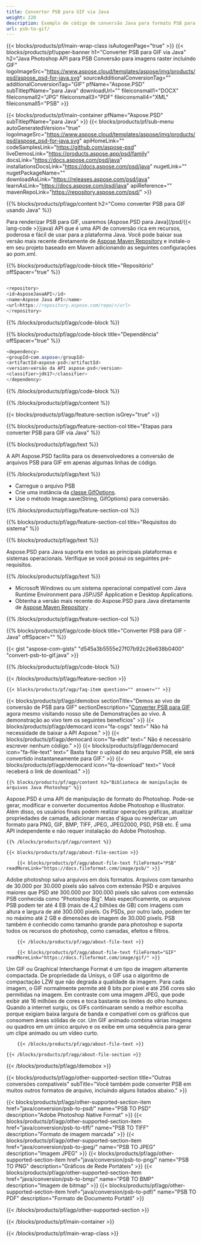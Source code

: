 ```yaml
---
title: Converter PSB para GIF via Java
weight: 220
description: Exemplo de código de conversão Java para formato PSB para arquivo GIF. Use este código de exemplo para converter PSB em GIF em qualquer aplicativo baseado em Java Web ou Desktop.
url: psb-to-gif/
---
```


{{< blocks/products/pf/main-wrap-class isAutogenPage="true" >}}
{{< blocks/products/pf/upper-banner h1="Converter PSB para GIF via Java" h2="Java Photoshop API para PSB Conversão para imagens raster incluindo GIF" logoImageSrc="https://www.aspose.cloud/templates/aspose/img/products/psd/aspose_psd-for-java.svg" sourceAdditionalConversionTag="" additionalConversionTag="GIF" pfName="Aspose.PSD" subTitlepfName="para Java" downloadUrl="" fileiconsmall1="DOCX" fileiconsmall2="JPG" fileiconsmall3="PDF" fileiconsmall4="XML" fileiconsmall5="PSB" >}}

{{< blocks/products/pf/main-container pfName="Aspose.PSD" subTitlepfName="para Java" >}}
{{< blocks/products/pf/sub-menu autoGeneratedVersion="true" logoImageSrc="https://www.aspose.cloud/templates/aspose/img/products/psd/aspose_psd-for-java.svg" apiHomeLink="" codeSamplesLink="https://github.com/aspose-psd" liveDemosLink="https://products.aspose.app/psd/family" docsLink="https://docs.aspose.com/psd/java" installationsDocsLink="https://docs.aspose.com/psd/java" nugetLink="" nugetPackageName="" downloadAsLink="https://releases.aspose.com/psd/java" learnAsLink="https://docs.aspose.com/psd/java" apiReference="" mavenRepoLink="https://repository.aspose.com/psd/" >}}

{{% blocks/products/pf/agp/content h2="Como converter PSB para GIF usando Java" %}}

 Para renderizar PSB para GIF, usaremos
 [Aspose.PSD para Java](/psd/{{< lang-code >}}java)
 API que é uma API de conversão rica em recursos, poderosa e fácil de usar para a plataforma Java. Você pode baixar sua versão mais recente diretamente de
 [Aspose Maven Repository](https://repository.aspose.com/psd/)
 e instale-o em seu projeto baseado em Maven adicionando as seguintes configurações ao pom.xml.

{{% blocks/products/pf/agp/code-block title="Repositório" offSpacer="true" %}}

``` cs

<repository>
<id>AsposeJavaAPI</id>
<name>Aspose Java API</name>
<url>https://repository.aspose.com/repo/</url>
</repository>

```

{{% /blocks/products/pf/agp/code-block %}}

{{% blocks/products/pf/agp/code-block title="Dependência" offSpacer="true" %}}

``` cs
<dependency>
<groupId>com.aspose</groupId>
<artifactId>aspose-psd</artifactId>
<version>versão da API aspose-psd</version>
<classifier>jdk17</classifier>
</dependency>

```

{{% /blocks/products/pf/agp/code-block %}}

{{% /blocks/products/pf/agp/content %}}

{{< blocks/products/pf/agp/feature-section isGrey="true" >}}

{{% blocks/products/pf/agp/feature-section-col title="Etapas para converter PSB para GIF via Java" %}}

{{% blocks/products/pf/agp/text %}}

 A API Aspose.PSD facilita para os desenvolvedores a conversão de arquivos PSB para GIF em apenas algumas linhas de código.

{{% /blocks/products/pf/agp/text %}}

- Carregue o arquivo PSB
- Crie uma instância da [classe GifOptions](https://apireference.aspose.com/psd/java/com.aspose.psd.imageoptions/GifOptions).
- Use o método Image.save(String, GifOptions) para conversão.

{{% /blocks/products/pf/agp/feature-section-col %}}

{{% blocks/products/pf/agp/feature-section-col title="Requisitos do sistema" %}}

{{% blocks/products/pf/agp/text %}}

 Aspose.PSD para Java suporta em todas as principais plataformas e sistemas operacionais. Verifique se você possui os seguintes pré-requisitos.

{{% /blocks/products/pf/agp/text %}}

- Microsoft Windows ou um sistema operacional compatível com Java Runtime Environment para JSP/JSF Application e Desktop Applications.
- Obtenha a versão mais recente do Aspose.PSD para Java diretamente de
 [Aspose Maven Repository](https://repository.aspose.com/psd/) .

{{% /blocks/products/pf/agp/feature-section-col %}}

{{% blocks/products/pf/agp/code-block title="Converter PSB para GIF - Java" offSpacer="" %}}

{{< gist "aspose-com-gists" "d545a3b5555e27f07b92c26e638b0400" "convert-psb-to-gif.java" >}}

{{% /blocks/products/pf/agp/code-block %}}

{{< /blocks/products/pf/agp/feature-section >}}

    {{< blocks/products/pf/agp/faq-item question="" answer="" >}}
 

<!-- aboutfile Starts -->

{{< blocks/products/pf/agp/demobox sectionTitle="Demos ao vivo de conversão de PSB para GIF" sectionDescription="[Converter PSB para GIF](https://products.aspose.app/psd/conversion/psb-to-gif) agora mesmo visitando nosso site de Demonstrações ao vivo. A demonstração ao vivo tem os seguintes benefícios" >}}
        {{< blocks/products/pf/agp/democard icon="fa-cogs" text=" Não há necessidade de baixar a API Aspose." >}}
        {{< blocks/products/pf/agp/democard icon="fa-edit" text=" Não é necessário escrever nenhum código." >}}
        {{< blocks/products/pf/agp/democard icon="fa-file-text" text=" Basta fazer o upload do seu arquivo PSB, ele será convertido instantaneamente para GIF." >}}
        {{< blocks/products/pf/agp/democard icon="fa-download" text=" Você receberá o link de download." >}}

    {{% blocks/products/pf/agp/content h2="Biblioteca de manipulação de arquivos Java Photoshop" %}}

 Aspose.PSD é uma API de manipulação de formato do Photoshop. Pode-se gerar, modificar e converter documentos Adobe Photoshop e Illustrator. Além disso, os usuários finais podem realizar operações gráficas, atualizar propriedades de camada, adicionar marcas d'água ou renderizar um formato para PNG, GIF, BMP, TIFF, JPEG, JPEG2000, PSD, PSB etc. É uma API independente e não requer instalação do Adobe Photoshop.



    {{% /blocks/products/pf/agp/content %}}

    {{< blocks/products/pf/agp/about-file-section >}}

        {{< blocks/products/pf/agp/about-file-text fileFormat="PSB" readMoreLink="https://docs.fileformat.com/image/psb/" >}}

Adobe photoshop salva arquivos em dois formatos. Arquivos com tamanho de 30.000 por 30.000 pixels são salvos com extensão PSD e arquivos maiores que PSD até 300.000 por 300.000 pixels são salvos com extensão PSB conhecida como “Photoshop Big”. Mais especificamente, os arquivos PSB podem ter até 4 EB (mais de 4,2 bilhões de GB) com imagens com altura e largura de até 300.000 pixels. Os PSDs, por outro lado, podem ter no máximo até 2 GB e dimensões de imagem de 30.000 pixels. PSB também é conhecido como tamanho grande para photoshop e suporta todos os recursos do photoshop, como camadas, efeitos e filtros.


        {{< /blocks/products/pf/agp/about-file-text >}}

        {{< blocks/products/pf/agp/about-file-text fileFormat="GIF" readMoreLink="https://docs.fileformat.com/image/gif/" >}}

Um GIF ou Graphical Interchange Format é um tipo de imagem altamente compactada. De propriedade da Unisys, o GIF usa o algoritmo de compactação LZW que não degrada a qualidade da imagem. Para cada imagem, o GIF normalmente permite até 8 bits por pixel e até 256 cores são permitidas na imagem. Em contraste com uma imagem JPEG, que pode exibir até 16 milhões de cores e toca bastante os limites do olho humano. Quando a internet surgiu, os GIFs continuaram sendo a melhor escolha porque exigiam baixa largura de banda e compatível com os gráficos que consomem áreas sólidas de cor. Um GIF animado combina várias imagens ou quadros em um único arquivo e os exibe em uma sequência para gerar um clipe animado ou um vídeo curto.


        {{< /blocks/products/pf/agp/about-file-text >}}

    {{< /blocks/products/pf/agp/about-file-section >}}

{{< /blocks/products/pf/agp/demobox >}}

<!-- aboutfile Ends -->

{{< blocks/products/pf/agp/other-supported-section title="Outras conversões compatíveis" subTitle="Você também pode converter PSB em muitos outros formatos de arquivo, incluindo alguns listados abaixo." >}}

{{< blocks/products/pf/agp/other-supported-section-item href="java/conversion/psb-to-psd/" name="PSB TO PSD" description="Adobe Photoshop Native Format" >}}
{{< blocks/products/pf/agp/other-supported-section-item href="java/conversion/psb-to-tiff/" name="PSB TO TIFF" description="Formato de imagem marcada" >}}
{{< blocks/products/pf/agp/other-supported-section-item href="java/conversion/psb-to-jpeg/" name="PSB TO JPEG" description="Imagem JPEG" >}}
{{< blocks/products/pf/agp/other-supported-section-item href="java/conversion/psb-to-png/" name="PSB TO PNG" description="Gráficos de Rede Portáteis" >}}
{{< blocks/products/pf/agp/other-supported-section-item href="java/conversion/psb-to-bmp/" name="PSB TO BMP" description="Imagem de bitmap" >}}
{{< blocks/products/pf/agp/other-supported-section-item href="java/conversion/psb-to-pdf/" name="PSB TO PDF" description="Formato de Documento Portátil" >}}

{{< /blocks/products/pf/agp/other-supported-section >}}

{{< /blocks/products/pf/main-container >}}
    
{{< /blocks/products/pf/main-wrap-class >}}
